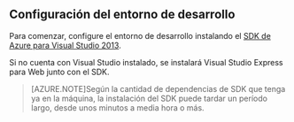 ## <a name="setupdevenv"></a>Configuración del entorno de desarrollo

Para comenzar, configure el entorno de desarrollo instalando el [SDK de Azure para Visual Studio 2013][].

Si no cuenta con Visual Studio instalado, se instalará Visual Studio Express para Web junto con el SDK.

>[AZURE.NOTE]Según la cantidad de dependencias de SDK que tenga ya en la máquina, la instalación del SDK puede tardar un período largo, desde unos minutos a media hora o más.

[SDK de Azure para Visual Studio 2013]: http://go.microsoft.com/fwlink/?LinkID=324322

<!---HONumber=Oct15_HO3-->